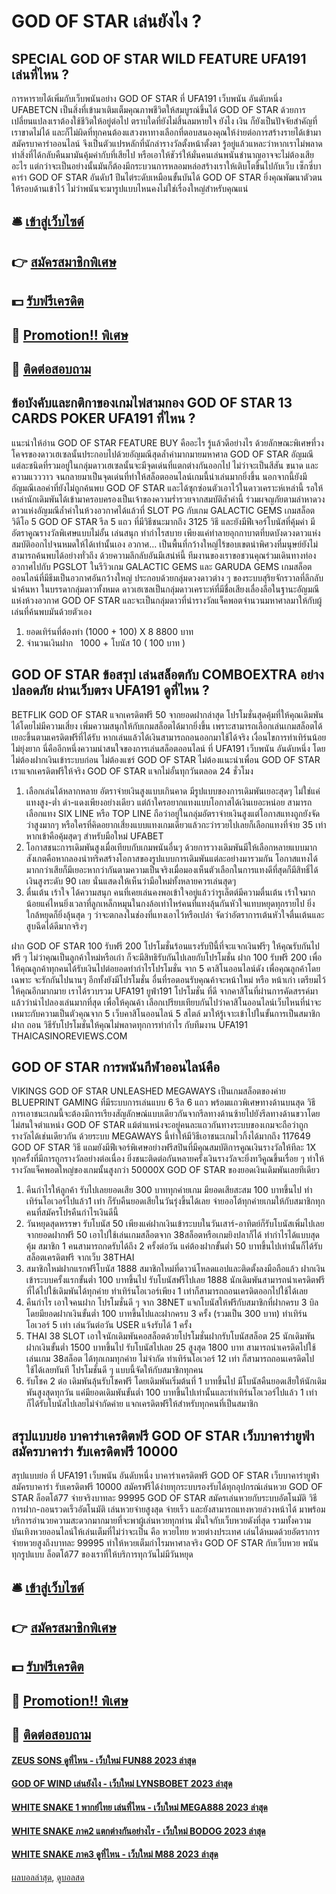 # GOD OF STAR เล่นยังไง ?
## SPECIAL GOD OF STAR WILD FEATURE UFA191 เล่นที่ไหน ?
การหารายได้เพิ่มกับเว็บพนันอย่าง GOD OF STAR ที่ UFA191 เว็บพนัน อันดับหนึ่ง UFABETCN เป็นสิ่งที่เข้ามาเติมเต็มคุณภาพชีวิตให้สมบูรณ์ขึ้นได้ GOD OF STAR ด้วยการเปลี่ยนแปลงเราต้องใช้ชีวิตให้อยู่ต่อไป ตราบใดที่ยังไม่สิ้นลมหายใจ ยังไง เงิน ก็ยังเป็นปัจจัยสำคัญที่เราขาดไม่ได้ และก็ไม่ผิดที่ทุกคนต้องแสวงหาทางเลือกที่ตอบสนองคุณให้ง่ายต่อการสร้างรายได้เข้ามา สมัครบาคาร่าออนไลน์ จึงเป็นตัวแปรหลักที่นักล่ารางวัลตั้งหน้าตั้งตา รู้อยู่แล้วแหละว่าหากเราไม่พลาดท่าสิ่งที่ได้กลับคืนมามันคุ้มค่ากับที่เสียไป หรือเอาให้ชัวร์ให้มั่นคนเล่นพนันชำนาญอาจจะไม่ต้องเสียอะไร แต่กว่าจะเป็นอย่างนั้นมันก็ต้องมีกระบวนการหลอมหล่อสร้างเราให้เติบโตขึ้นไปกับเว็บ เซ็กซี่บาคาร่า GOD OF STAR อันดับ1 ปีนไต่ระดับเหมือนขั้นบันได้ GOD OF STAR ยิ่งคุณพัฒนาตัวตนให้รอบด้านเข้าไว้ ไม่ว่าพนันจะมารูปแบบไหนคงไม่ใช่เรื่องใหญ่สำหรับคุณแน่

## 🛎 [เข้าสู่เว็บไซต์](https://bit.ly/3SdLNi2)
## 👉 [สมัครสมาชิกพิเศษ](https://bit.ly/3SdLNi2)
## 💵 [รับฟรีเครดิต](https://bit.ly/3dyRKHj)
## 👑 [Promotion!! พิเศษ](https://bit.ly/3dyRKHj)
## 📱 [ติดต่อสอบถาม](https://bit.ly/3dyRKHj)

## ข้อบังคับและกติกาของเกมไพ่สามกอง GOD OF STAR 13 CARDS POKER UFA191 ที่ไหน ?
แนะนำให้อ่าน GOD OF STAR FEATURE BUY คืออะไร รู้แล้วดีอย่างไร
ด้วยลักษณะพิเศษที่วงโคจรของดาวเฮเซลนั้นประกอบไปด้วยอัญมณีสุดล้ำค่ามากมายมหาศาล GOD OF STAR อัญมณีแต่ละชนิดที่รวมอยู่ในกลุ่มดาวเฮเซลนั้นจะมีจุดเด่นที่แตกต่างกันออกไป ไม่ว่าจะเป็นสีสัน ขนาด และความแวววาว จนกลายมาเป็นจุดเด่นที่ทำให้สล็อตออนไลน์เกมนี้น่าเล่นมากยิ่งขึ้น นอกจากนี้ยังมีอัญมณีเลอค่าที่ยังไม่ถูกค้นพบ GOD OF STAR และได้ซุกซ่อนตัวเอาไว้ในดาวเคราะห์เหล่านี้ รอให้เหล่านักเดิมพันได้เข้ามาครอบครองเป็นเจ้าของความร่ำรวยจากสมบัติล้ำค่านี้ ร่วมผจญภัยตามล่าหาดวงดาวแห่งอัญมณีล้ำค่าในห้วงอวกาศได้แล้วที่ SLOT PG กับเกม GALACTIC GEMS เกมสล็อตวิดีโอ 5 GOD OF STAR รีล 5 แถว ที่มีวิธีชนะมากถึง 3125 วิธี และยังมีฟีเจอร์โบนัสที่คุ้มค่า มีอัตราคูณรางวัลพิเศษแบบไม่อั้น เล่นสนุก ทำกำไรสบาย เพียงแค่ทำลายอุกกาบาตที่บดบังดวงดาวแห่งสมบัติออกไปจนหมดให้ได้เท่านั้นเอง
อวกาศ… เป็นพื้นที่กว้างใหญ่ไร้ขอบเขตน่าพิศวงที่มนุษย์ยังไม่สามารถค้นพบได้อย่างทั่วถึง ด้วยความลึกลับอันมีเสน่ห์นี้ ทีมงานของเราขอชวนคุณร่วมเดินทางท่องอวกาศไปกับ PGSLOT ในรีวิวเกม GALACTIC GEMS และ GARUDA GEMS เกมสล็อตออนไลน์ที่มีธีมเป็นอวกาศอันกว้างใหญ่ ประกอบด้วยกลุ่มดวงดาวต่าง ๆ ของระบบสุริยจักรวาลที่ลึกลับน่าค้นหา ในบรรดากลุ่มดาวทั้งหมด ดาวเฮเซลเป็นกลุ่มดาวเคราะห์ที่มีชื่อเสียงเลื่องลือในฐานะอัญมณีแห่งห้วงอวกาศ GOD OF STAR และจะเป็นกลุ่มดาวที่นำรางวัลแจ็คพอตจำนวนมหาศาลมาให้กับผู้เล่นที่ค้นพบมันด้วยตัวเอง
1. ยอดเทิร์นที่ต้องทำ (1000 + 100) X 8 8800 บาท
2. จำนวนเงินฝาก   1000 + โบนัส 10 ( 100 บาท )

## GOD OF STAR ข้อสรุป เล่นสล็อตกับ COMBOEXTRA อย่างปลอดภัย ผ่านเว็บตรง UFA191 ดูที่ไหน ?
BETFLIK GOD OF STAR แจกเครดิตฟรี 50 จากยอดฝากล่าสุด โปรโมชั่นสุดคุ้มที่ให้คุณเดิมพันได้โดยไม่มีความเสี่ยง เพิ่มความสนุกให้กับเกมสล็อตได้มากยิ่งขึ้น เพราะสามารถเลือกเล่นเกมสล็อตได้เยอะขึ้นตามเครดิตฟรีที่ได้รับ หากเล่นแล้วได้เงินสามารถถอนออกมาใช้ได้จริง เงื่อนไขการทำเทิร์นน้อย ไม่ยุ่งยาก นี่คืออีกหนึ่งความน่าสนใจของการเล่นสล็อตออนไลน์ ที่ UFA191 เว็บพนัน อันดับหนึ่ง โดยไม่ต้องฝากเงินเข้าระบบก่อน ไม่ต้องแชร์ GOD OF STAR ไม่ต้องแนะนำเพื่อน GOD OF STAR เราแจกเครดิตฟรีให้จริง GOD OF STAR แจกไม่อั้นทุกวันตลอด 24 ชั่วโมง
1. เลือกเล่นได้หลากหลาย อัตราจ่ายเงินสูงแบบเกินคาด มีรูปแบบของการเดิมพันเยอะสุดๆ ไม่ใช่แค่แทงสูง-ต่ำ ดำ-แดงเพียงอย่างเดียว แต่ถ้าใครอยากแทงแบบโอกาสได้เงินเยอะหน่อย สามารถเลือกแทง SIX LINE หรือ TOP LINE ถือว่าอยู่ในกลุ่มอัตราจ่ายเงินสูงแต่โอกาสแทงถูกยังจัดว่าสูงมากๆ หรือใครที่คิดอยากเสี่ยงแบบแทงเกมเดียวแล้วกะว่ารวยไปเลยก็เลือกแทงที่จ่าย 35 เท่า หากเข้าคือคุ้มสุดๆ สำหรับมือใหม่ UFABET
2. โอกาสชนะการเดิมพันสูงเมื่อเทียบกับเกมพนันอื่นๆ ด้วยการวางเดิมพันมีให้เลือกหลายแบบมากสังเกตคือหากลองนำทริคสร้างโอกาสของรูปแบบการเดิมพันแต่ละอย่างมารวมกัน โอกาสแทงได้มากกว่าเสียก็มีเยอะหากว่ากันตามความเป็นจริงเมื่อมองเห็นตัวเลือกในการแทงดีที่สุดก็มีสิทธิ์ได้เงินสูงระดับ 90 เลย นั่นแสดงให้เห็นว่ามือใหม่ทั้งหลายควรเล่นสุดๆ
3. ตื่นเต้น เร้าใจ ได้ความสนุก คนที่เคยเล่นคงพอเข้าใจอยู่แล้วว่ารูเล็ตต์มีความตื่นเต้น เร้าใจมากน้อยแค่ไหนยิ่งเวลาที่ลูกเหล็กหมุนในกงล้อเท่าไหร่คนที่แทงลุ้นกันหัวใจแทบหยุดทุกรายไป ยิ่งใกล้หยุดก็ยิ่งลุ้นสุด ๆ ว่าจะตกลงในช่องที่แทงเอาไว้หรือเปล่า จัดว่าอัตราการเต้นหัวใจตื่นเต้นและสูบฉีดได้ดีมากจริงๆ

ฝาก GOD OF STAR 100 รับฟรี 200 โปรโมชั่นร้อนแรงรับปีนี้ที่จะแจกเงินฟรีๆ ให้คุณรับกันไปฟรี ๆ ไม่ว่าคุณเป็นลูกค้าใหม่หรือเก่า ก็จะมีสิทธิรับกันไปเลยกับโปรโมชั่น ฝาก 100 รับฟรี 200 เพื่อให้คุณลูกค้าทุกคนได้รับเงินไปต่อยอดทำกำไรโปรโมชั่น จาก 5 คาสิโนออนไลน์ดัง เพื่อคุณลูกค้าโดยเฉพาะ จะรักกันไปนานๆ อีกทั้งยังมีโปรโมชั่น อื่นที่รอตอนรับคุณค้าจะหน้าใหม่ หรือ หน้าเก่า เตรียมไว้ให้คุณอีกมากมาย
เราได้รวบรวม UFA191 ยูฟ่า191 โปรโมชั่น ที่ดี จากคาสิโนที่ผ่านการคัดสรรค์มาแล้วว่าน่าไปลองเล่นมากที่สุด เพื่อให้คุณค้า เลือกเปรียบเทียบกันไปว่าคาสิโนออนไลน์เว็บไหนที่น่าจะเหมาะกับความเป็นตัวคุณจาก 5 เว็บคาสิโนออนไลน์ 5 สไตล์ มาให้รู้เจาะเข้าไปในขั้นการเป็นสมาชิก ฝาก ถอน วิธีรับโปรโมชั่นให้คุณไม่พลาดทุกการทำกำไร กับทีมงาน UFA191 THAICASINOREVIEWS.COM

## GOD OF STAR การพนันกีฬาออนไลน์คือ
VIKINGS GOD OF STAR UNLEASHED MEGAWAYS เป็นเกมสล็อตของค่าย BLUEPRINT GAMING ที่มีระบบการเล่นแบบ 6 รีล 6 แถว พร้อมแถวพิเศษทางด้านบนสุด วิธีการเอาชนะเกมนี้จะต้องมีการเรียงสัญลักษณ์แบบเดียวกันจากรีลทางด้านซ้ายไปยังรีลทางด้านขวาโดยไม่สนใจตำแหน่ง GOD OF STAR แม้ตำแหน่งจะอยู่คนละแถวกันทางระบบของเกมจะถือว่าถูกรางวัลได้เช่นเดียวกัน ด้วยระบบ MEGAWAYS นี้ทำให้มีวิธีเอาชนะเกมไวกิ้งได้มากถึง 117649 GOD OF STAR วิธี แถมยังมีฟีเจอร์พิเศษอย่างฟรีสปินที่มีคุณสมบัติการคูณเงินรางวัลให้ทีละ 1X ทุกครั้งที่มีการถูกรางวัลอย่างต่อเนื่อง ยิ่งชนะติดต่อกันหลายครั้งเงินรางวัลจะยิ่งทวีคูณขึ้นเรื่อย ๆ ทำให้รางวัลแจ็คพอตใหญ่ของเกมนั้นสูงกว่า 50000X GOD OF STAR ของยอดเงินเดิมพันเลยทีเดียว
1. คืนกำไรให้ลูกค้า รับไปเลยยอดเสีย 300 บาททุกค่ายเกม มียอดเสียสะสม 100 บาทขึ้นไป ทำเทิร์นโอเวอร์ไปแล้ว1 เท่า ก็รับคืนยอดเสียในวันรุ่งขึ้นได้เลย จ่ายออโต้ทุกค่ายเกมให้กับสมาชิกทุกคนที่สมัครโปรคืนกำไรเงินดีนี้
2. วันหยุดสุดหรรษา รับโบนัส 50 เพียงแค่ฝากเงินเข้าระบบในวันเสาร์-อาทิตย์ก็รับโบนัสเพิ่มไปเลยจากยอดฝากฟรี 50 เอาไปใช้เล่นเกมสล็อตจาก 38สล็อตหรือเกมยิงปลาก็ได้ ทำกำไรได้แบบสุดคุ้ม สมาชิก 1 คนสามารถกดรับได้ถึง 2 ครั้งต่อวัน แค่ต้องฝากขั้นต่ำ 50 บาทขึ้นไปเท่านั้นก็ได้รับสล็อตเครดิตฟรี จากเว็บ 38THAI
3. สมาชิกใหม่ฝากแรกฟรีโบนัส 1888 สมาชิกใหม่ที่ดาวน์โหลดแอปและติดตั้งลงมือถือแล้ว ฝากเงินเข้าระบบครั้งแรกขั้นต่ำ 100 บาทขึ้นไป รับโบนัสฟรีไปเลย 1888 นักเดิมพันสามารถนำเครดิตฟรีที่ได้ไปใช้เดิมพันได้ทุกค่าย ทำเทิร์นโอเวอร์เพียง 1 เท่าก็สามารถถอนเครดิตออกไปใช้ได้เลย
4. คืนกำไร เอาใจคนฝาก โปรโมชั่นดี ๆ จาก 38NET แจกโบนัสให้ฟรีกับสมาชิกที่ฝากครบ 3 บิล โดยมียอดฝากเงินขั้นต่ำ 100 บาทขึ้นไปและฝากครบ 3 ครั้ง (รวมเป็น 300 บาท) ทำเทิร์นโอเวอร์ 5 เท่า เล่นวันต่อวัน USER แจ้งรับได้ 1 ครั้ง
5. THAI 38 SLOT เอาใจนักเดิมพันคอสล็อตด้วยโปรโมชั่นฝากรับโบนัสสล็อต 25 นักเดิมพันฝากเงินขั้นต่ำ 1500 บาทขึ้นไป รับโบนัสไปเลย 25 สูงสุด 1800 บาท สามารถนำเครดิตไปใช้เล่นเกม 38สล็อต ได้ทุกเกมทุกค่าย ไม่จำกัด ทำเทิร์นโอเวอร์ 12 เท่า ก็สามารถถอนเครดิตไปใช้ได้เลยทันที โปรโมชั่นดี ๆ แบบนี้จัดให้กับสมาชิกทุกคน
6. รับโชค 2 ต่อ เดิมพันลุ้นรับโชคฟรี โดยเดิมพันเริ่มต้นที่ 1 บาทขึ้นไป มีโบนัสคืนยอดเสียให้นักเดิมพันสูงสุดทุกวัน แค่มียอดเดิมพันขั้นต่ำ 100 บาทขึ้นไปเท่านั้นและทำเทิร์นโอเวอร์ไปแล้ว 1 เท่า ก็ได้รับโบนัสไปเลยไม่จำกัดค่าย แจกเครดิตฟรีให้สำหรับทุกคนที่เป็นสมาชิก

## สรุปแบบย่อ บาคาร่าเครดิตฟรี GOD OF STAR เว็บบาคาร่ายูฟ่า สมัครบาคาร่า รับเครดิตฟรี 10000
สรุปแบบย่อ ที่ UFA191 เว็บพนัน อันดับหนึ่ง บาคาร่าเครดิตฟรี GOD OF STAR เว็บบาคาร่ายูฟ่า สมัครบาคาร่า รับเครดิตฟรี 10000 สมัครฟรีได้ง่ายทุกระบบรองรับได้ทุกอุปกรณ์เล่นหวย GOD OF STAR ล็อตโต้77 จ่ายจริงบาทละ 99995 GOD OF STAR สมัครเล่นหวยกับระบบอัตโนมัติ วิธีการฝาก-ถอนรวดเร็วอัตโนมัติ เล่นหวยจ่ายสูงสุด จ่ายเร็ว และยังสามารถแทงหวยล่วงหน้าได้ มาพร้อมบริการอำนวยความสะดวกมากมายที่จะพาผู้เล่นหวยทุกท่าน มั่นใจกับเว็บหวยดังที่สุด รวมทั้งความบันเทิงหวยออนไลน์ให้เล่นเต็มที่ไม่ว่าจะเป็น คือ หวยไทย หวยต่างประเทศ เล่นได้หมดด้วยอัตราการจ่ายหวยสูงถึงบาทละ 99995 ทำให้หวยเต็มกำไรมหาศาลจริง GOD OF STAR กับเว็บหวย พนันทุกรูปแบบ ล็อตโต้77 ของเราที่ให้บริการทุกวันไม่มีวันหยุด

## 🛎 [เข้าสู่เว็บไซต์](https://bit.ly/3SdLNi2)
## 👉 [สมัครสมาชิกพิเศษ](https://bit.ly/3SdLNi2)
## 💵 [รับฟรีเครดิต](https://bit.ly/3dyRKHj)
## 👑 [Promotion!! พิเศษ](https://bit.ly/3dyRKHj)
## 📱 [ติดต่อสอบถาม](https://bit.ly/3dyRKHj)

#### [ZEUS SONS ดูที่ไหน - เว็บใหม่ FUN88 2023 ล่าสุด](https://atom.io/themes/zeus%20sons%20ดูที่ไหน%20-%20เว็บใหม่%20fun88%202023%20ล่าสุด)
#### [GOD OF WIND เล่นยังไง - เว็บใหม่ LYNSBOBET 2023 ล่าสุด](https://atom.io/themes/god%20of%20wind%20เล่นยังไง%20-%20เว็บใหม่%20lynsbobet%202023%20ล่าสุด)
#### [WHITE SNAKE 1 พากย์ไทย เล่นที่ไหน - เว็บใหม่ MEGA888 2023 ล่าสุด](https://atom.io/themes/white%20snake%201%20พากย์ไทย%20เล่นที่ไหน%20-%20เว็บใหม่%20mega888%202023%20ล่าสุด)
#### [WHITE SNAKE ภาค2 แตกต่างกันอย่างไร - เว็บใหม่ BODOG 2023 ล่าสุด](https://atom.io/themes/white%20snake%20ภาค2%20แตกต่างกันอย่างไร%20-%20เว็บใหม่%20bodog%202023%20ล่าสุด)
#### [WHITE SNAKE ภาค3 ดูที่ไหน - เว็บใหม่ M88 2023 ล่าสุด](https://atom.io/themes/white%20snake%20ภาค3%20ดูที่ไหน%20-%20เว็บใหม่%20m88%202023%20ล่าสุด)

[ผลบอลล่าสุด](https://siamsport.tv "ผลบอลล่าสุด"), [ดูบอลสด](https://siamsport.tv/ดูบอลสด "ดูบอลสด")